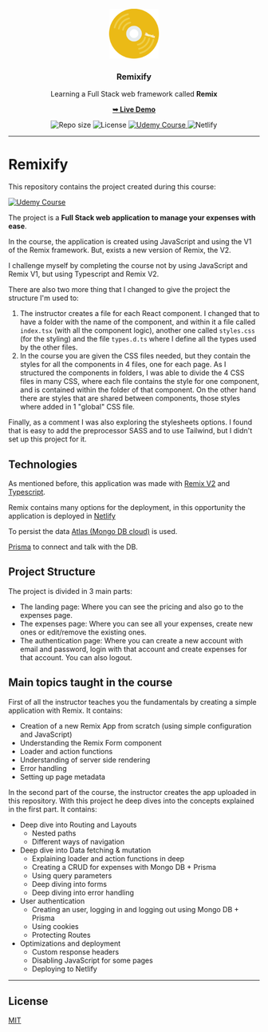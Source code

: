 <p align="center">
  <img src="media/remixify-logo.png" width="100" alt="Repository logo" />
</p>
<h3 align="center">Remixify</h3>
<p align="center">Learning a Full Stack web framework called <b>Remix</b><p>
<p align="center"><a href="https://main--lhbelfanti-remixify.netlify.app/"><strong>➥ Live Demo</strong></a></p>
<p align="center">
    <img src="https://img.shields.io/github/repo-size/lhbelfanti/remixify?label=Repo%20size" alt="Repo size" />
    <img src="https://img.shields.io/github/license/lhbelfanti/remixify?label=License" alt="License" />
    <a href="https://www.udemy.com/course/remix-course/">
        <img src="https://img.shields.io/badge/Course-A435F0?&logo=Udemy&logoColor=white&label=Udemy" alt="Udemy Course" />
    </a>
    <img src="https://api.netlify.com/api/v1/badges/aa7ae8e5-d9e8-4549-b9a6-ca997c899e02/deploy-status" alt="Netlify" />
</p>

---
# Remixify

This repository contains the project created during this course:

<a href="https://www.udemy.com/course/remix-course/">
    <img src="https://img.shields.io/badge/Remix.js%20%20The%20Practical%20Guide-A435F0?&logo=Udemy&logoColor=white&label=Udemy" alt="Udemy Course" />
</a>

The project is a **Full Stack web application to manage your expenses with ease**.

In the course, the application is created using JavaScript and using the V1 of the Remix framework. But, exists a new version of Remix, the V2.

I challenge myself by completing the course not by using JavaScript and Remix V1, but using Typescript and Remix V2.

There are also two more thing that I changed to give the project the structure I'm used to:
1. The instructor creates a file for each React component. I changed that to have a folder with the name of the component, and within it a file called `index.tsx` (with all the component logic), another one called `styles.css` (for the styling) and the file `types.d.ts` where I define all the types used by the other files.
2. In the course you are given the CSS files needed, but they contain the styles for all the components in 4 files, one for each page. As I structured the components in folders, I was able to divide the 4 CSS files in many CSS, where each file contains the style for one component, and is contained within the folder of that component. On the other hand there are styles that are shared between components, those styles where added in 1 "global" CSS file.

Finally, as a comment I was also exploring the stylesheets options. I found that is easy to add the preprocessor SASS and to use Tailwind, but I didn't set up this project for it. 

## Technologies

As mentioned before, this application was made with [Remix V2](https://remix.run/) and [Typescript](https://www.typescriptlang.org/).

Remix contains many options for the deployment, in this opportunity the application is deployed in [Netlify](https://www.netlify.com/)

To persist the data [Atlas (Mongo DB cloud)](https://cloud.mongodb.com/) is used.

[Prisma](https://www.prisma.io/) to connect and talk with the DB.

## Project Structure

The project is divided in 3 main parts:
- The landing page: Where you can see the pricing and also go to the expenses page.
- The expenses page: Where you can see all your expenses, create new ones or edit/remove the existing ones.
- The authentication page: Where you can create a new account with email and password, login with that account and create expenses for that account. You can also logout.

## Main topics taught in the course
                                                                     
First of all the instructor teaches you the fundamentals by creating a simple application with Remix. It contains:
- Creation of a new Remix App from scratch (using simple configuration and JavaScript)
- Understanding the Remix Form component
- Loader and action functions
- Understanding of server side rendering
- Error handling
- Setting up page metadata
                                        
In the second part of the course, the instructor creates the app uploaded in this repository. With this project he deep dives into the concepts explained in the first part.
It contains:
- Deep dive into Routing and Layouts
  - Nested paths 
  - Different ways of navigation
- Deep dive into Data fetching & mutation
  - Explaining loader and action functions in deep
  - Creating a CRUD for expenses with Mongo DB + Prisma
  - Using query parameters
  - Deep diving into forms
  - Deep diving into error handling
- User authentication
  - Creating an user, logging in and logging out using Mongo DB + Prisma
  - Using cookies
  - Protecting Routes
- Optimizations and deployment
  - Custom response headers
  - Disabling JavaScript for some pages
  - Deploying to Netlify

---
## License

[MIT](https://choosealicense.com/licenses/mit/)
